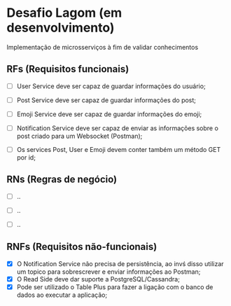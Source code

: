 # Desafio Lagom (em desenvolvimento)
Implementação de microsserviços à fim de validar conhecimentos

## RFs (Requisitos funcionais)

- [ ] User Service deve ser capaz de guardar informações do usuário;
- [ ] Post Service deve ser capaz de guardar informações do post;
- [ ] Emoji Service deve ser capaz de guardar informações do emoji;
- [ ] Notification Service deve ser capaz de enviar as informações sobre o post 
      criado para um Websocket (Postman);
- [ ] Os services Post, User e Emoji devem conter também um método GET por id;


## RNs (Regras de negócio)

- [ ] ..
- [ ] ..
- [ ] ..



## RNFs (Requisitos não-funcionais)

- [x] O Notification Service não precisa de persistência, ao invś disso utilizar um 
      topico para sobrescrever e enviar informações ao Postman;
- [x] O Read Side deve dar suporte a PostgreSQL/Cassandra;
- [x] Pode ser utilizado o Table Plus para fazer a ligação com o banco de dados ao 
      executar a aplicação;
